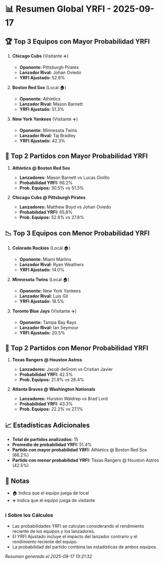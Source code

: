 # 📊 Resumen Global YRFI - 2025-09-17

## 🏆 Top 3 Equipos con Mayor Probabilidad YRFI

1. **Chicago Cubs** (Visitante ✈️)
   - **Oponente:** Pittsburgh Pirates
   - **Lanzador Rival:** Johan Oviedo
   - **YRFI Ajustado:** 52.6%

2. **Boston Red Sox** (Local 🏠)
   - **Oponente:** Athletics
   - **Lanzador Rival:** Mason Barnett
   - **YRFI Ajustado:** 51.3%

3. **New York Yankees** (Visitante ✈️)
   - **Oponente:** Minnesota Twins
   - **Lanzador Rival:** Taj Bradley
   - **YRFI Ajustado:** 42.3%

## 🎯 Top 2 Partidos con Mayor Probabilidad YRFI

1. **Athletics @ Boston Red Sox**
   - **Lanzadores:** Mason Barnett vs Lucas Giolito
   - **Probabilidad YRFI:** 66.2%
   - **Prob. Equipos:** 30.5% vs 51.3%

2. **Chicago Cubs @ Pittsburgh Pirates**
   - **Lanzadores:** Matthew Boyd vs Johan Oviedo
   - **Probabilidad YRFI:** 65.8%
   - **Prob. Equipos:** 52.6% vs 27.8%

## 📉 Top 3 Equipos con Menor Probabilidad YRFI

1. **Colorado Rockies** (Local 🏠)
   - **Oponente:** Miami Marlins
   - **Lanzador Rival:** Ryan Weathers
   - **YRFI Ajustado:** 14.0%

2. **Minnesota Twins** (Local 🏠)
   - **Oponente:** New York Yankees
   - **Lanzador Rival:** Luis Gil
   - **YRFI Ajustado:** 18.5%

3. **Toronto Blue Jays** (Visitante ✈️)
   - **Oponente:** Tampa Bay Rays
   - **Lanzador Rival:** Ian Seymour
   - **YRFI Ajustado:** 20.5%

## 🛑 Top 2 Partidos con Menor Probabilidad YRFI

1. **Texas Rangers @ Houston Astros**
   - **Lanzadores:** Jacob deGrom vs Cristian Javier
   - **Probabilidad YRFI:** 42.5%
   - **Prob. Equipos:** 21.9% vs 26.4%

2. **Atlanta Braves @ Washington Nationals**
   - **Lanzadores:** Hurston Waldrep vs Brad Lord
   - **Probabilidad YRFI:** 43.3%
   - **Prob. Equipos:** 22.2% vs 27.1%

## 📈 Estadísticas Adicionales

- **Total de partidos analizados:** 15
- **Promedio de probabilidad YRFI:** 51.4%
- **Partido con mayor probabilidad YRFI:** Athletics @ Boston Red Sox (66.2%)
- **Partido con menor probabilidad YRFI:** Texas Rangers @ Houston Astros (42.5%)

## 📝 Notas

- 🏠 Indica que el equipo juega de local
- ✈️ Indica que el equipo juega de visitante

### ℹ️ Sobre los Cálculos
- Las probabilidades YRFI se calculan considerando el rendimiento reciente de los equipos y los lanzadores.
- El YRFI Ajustado incluye el impacto del lanzador contrario y el rendimiento reciente del equipo.
- La probabilidad del partido combina las estadísticas de ambos equipos.

*Resumen generado el 2025-09-17 13:21:32*
